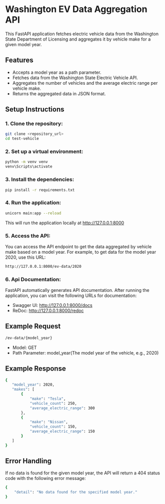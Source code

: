 # Washington EV Data Aggregation API

This FastAPI application fetches electric vehicle data from the Washington State Department of Licensing and aggregates it by vehicle make for a given model year.

## Features

- Accepts a model year as a path parameter.
- Fetches data from the Washington State Electric Vehicle API.
- Aggregates the number of vehicles and the average electric range per vehicle make.
- Returns the aggregated data in JSON format.

## Setup Instructions

### 1. Clone the repository:

```bash
git clone <repository_url>
cd test-vehicle
```

### 2. Set up a virtual environment:

```bash
python -m venv venv
venv\Scripts\activate
```

### 3. Install the dependencies:

```bash
pip install -r requirements.txt
```

### 4. Run the application:

```bash
unicorn main:app --reload
```

This will run the application locally at http://127.0.0.1:8000

### 5. Access the API:

You can access the API endpoint to get the data aggregated by vehicle make based on a model year. For example, to get data for the model year 2020, use this URL:

```bash
http://127.0.0.1:8000/ev-data/2020
```

### 6. Api Documentation:

FastAPI automatically generates API documentation. After running the application, you can visit the following URLs for documentation:

- Swagger UI: http://127.0.0.1:8000/docs
- ReDoc: http://127.0.0.1:8000/redoc

## Example Request

```bash
/ev-data/{model_year}
```

- Model: GET
- Path Parameter: model_year(The model year of the vehicle, e.g., 2020)

## Example Response

```bash
{
   "model_year": 2020,
   "makes": [
       {
           "make": "Tesla",
           "vehicle_count": 250,
           "average_electric_range": 300
       },
       {
           "make": "Nissan",
           "vehicle_count": 150,
           "average_electric_range": 150
       }
   ]
}
```

## Error Handling

If no data is found for the given model year, the API will return a 404 status code with the following error message:

```bash
{
    "detail": "No data found for the specified model year."
}
```
